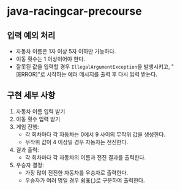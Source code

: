 # java-racingcar-precourse

## 입력 예외 처리

- 자동차 이름은 1자 이상 5자 이하만 가능하다.
- 이동 횟수는 1 이상이어야 한다.
- 잘못된 값을 입력할 경우 `IllegalArgumentException`을 발생시키고, "[ERROR]"로 시작하는 에러 메시지를 출력 후 다시 입력 받는다.

## 구현 세부 사항

1. 자동차 이름 입력 받기
2. 이동 횟수 입력 받기
3. 게임 진행:
    - 각 회차마다 각 자동차는 0에서 9 사이의 무작위 값을 생성한다.
    - 무작위 값이 4 이상일 경우 자동차는 전진한다.
4. 결과 출력:
    - 각 회차마다 각 자동차의 이름과 전진 결과를 출력한다.
5. 우승자 결정:
    - 가장 많이 전진한 자동차를 우승자로 출력한다.
    - 우승자가 여러 명일 경우 쉼표(,)로 구분하여 출력한다.